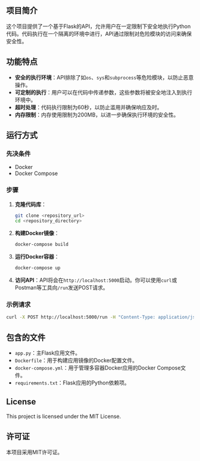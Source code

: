 
## 项目简介

这个项目提供了一个基于Flask的API，允许用户在一定限制下安全地执行Python代码。代码执行在一个隔离的环境中进行，API通过限制对危险模块的访问来确保安全性。

## 功能特点

- **安全的执行环境**：API排除了如`os`、`sys`和`subprocess`等危险模块，以防止恶意操作。
- **可定制的执行**：用户可以在代码中传递参数，这些参数将被安全地注入到执行环境中。
- **超时处理**：代码执行限制为60秒，以防止滥用并确保响应及时。
- **内存限制**：内存使用限制为200MB，以进一步确保执行环境的安全性。

## 运行方式

### 先决条件

- Docker
- Docker Compose

### 步骤

1. **克隆代码库**：
   ```bash
   git clone <repository_url>
   cd <repository_directory>
   ```

2. **构建Docker镜像**：
   ```bash
   docker-compose build
   ```

3. **运行Docker容器**：
   ```bash
   docker-compose up
   ```

4. **访问API**：API将会在`http://localhost:5000`启动。你可以使用`curl`或Postman等工具向`/run`发送POST请求。

### 示例请求

```bash
curl -X POST http://localhost:5000/run -H "Content-Type: application/json" -d '{"code": "print(Hello, World!)"}'
```

## 包含的文件

- `app.py`：主Flask应用文件。
- `Dockerfile`：用于构建应用镜像的Docker配置文件。
- `docker-compose.yml`：用于管理多容器Docker应用的Docker Compose文件。
- `requirements.txt`：Flask应用的Python依赖项。

## License

This project is licensed under the MIT License.

## 许可证

本项目采用MIT许可证。